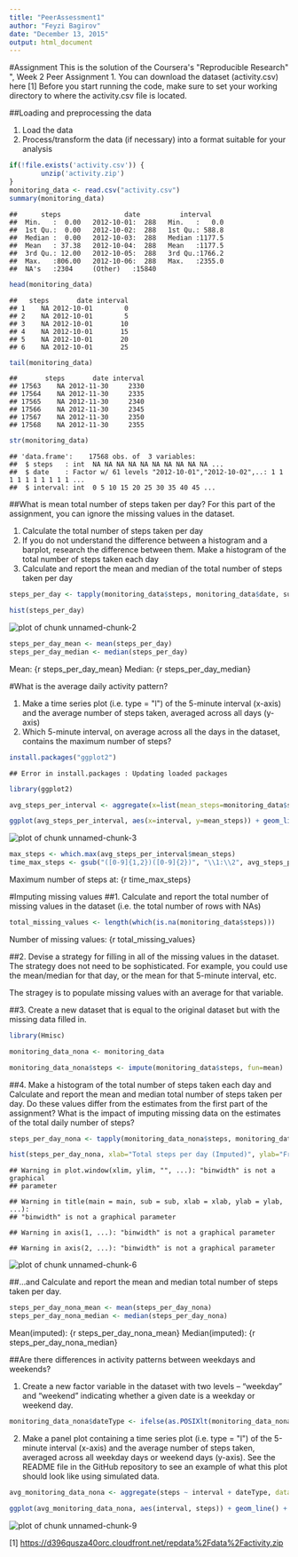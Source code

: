 ```yaml
---
title: "PeerAssessment1"
author: "Feyzi Bagirov"
date: "December 13, 2015"
output: html_document
---
```


#Assignment
This is the solution of the Coursera's "Reproducible Research" ", Week 2 Peer Assignment 1.
You can download the dataset (activity.csv) here [1]
Before you start running the code, make sure to set your working directory to where the activity.csv file is located. 

##Loading and preprocessing the data
1. Load the data
2. Process/transform the data (if necessary) into a format suitable for your analysis


```r
if(!file.exists('activity.csv')) {
        unzip('activity.zip')
}
monitoring_data <- read.csv("activity.csv")
summary(monitoring_data)
```

```
##      steps                date          interval     
##  Min.   :  0.00   2012-10-01:  288   Min.   :   0.0  
##  1st Qu.:  0.00   2012-10-02:  288   1st Qu.: 588.8  
##  Median :  0.00   2012-10-03:  288   Median :1177.5  
##  Mean   : 37.38   2012-10-04:  288   Mean   :1177.5  
##  3rd Qu.: 12.00   2012-10-05:  288   3rd Qu.:1766.2  
##  Max.   :806.00   2012-10-06:  288   Max.   :2355.0  
##  NA's   :2304     (Other)   :15840
```

```r
head(monitoring_data)
```

```
##   steps       date interval
## 1    NA 2012-10-01        0
## 2    NA 2012-10-01        5
## 3    NA 2012-10-01       10
## 4    NA 2012-10-01       15
## 5    NA 2012-10-01       20
## 6    NA 2012-10-01       25
```

```r
tail(monitoring_data)
```

```
##       steps       date interval
## 17563    NA 2012-11-30     2330
## 17564    NA 2012-11-30     2335
## 17565    NA 2012-11-30     2340
## 17566    NA 2012-11-30     2345
## 17567    NA 2012-11-30     2350
## 17568    NA 2012-11-30     2355
```

```r
str(monitoring_data)
```

```
## 'data.frame':	17568 obs. of  3 variables:
##  $ steps   : int  NA NA NA NA NA NA NA NA NA NA ...
##  $ date    : Factor w/ 61 levels "2012-10-01","2012-10-02",..: 1 1 1 1 1 1 1 1 1 1 ...
##  $ interval: int  0 5 10 15 20 25 30 35 40 45 ...
```

##What is mean total number of steps taken per day?
For this part of the assignment, you can ignore the missing values in the dataset.
1. Calculate the total number of steps taken per day
2. If you do not understand the difference between a histogram and a barplot, research the difference between them. Make a histogram of the total number of steps taken each day
3. Calculate and report the mean and median of the total number of steps taken per day


```r
steps_per_day <- tapply(monitoring_data$steps, monitoring_data$date, sum, na.rm = TRUE)

hist(steps_per_day)
```

![plot of chunk unnamed-chunk-2](figure/unnamed-chunk-2-1.png) 

```r
steps_per_day_mean <- mean(steps_per_day)
steps_per_day_median <- median(steps_per_day)
```

Mean: {r steps_per_day_mean}
Median: {r steps_per_day_median}

#What is the average daily activity pattern? 
1. Make a time series plot (i.e. type = "l") of the 5-minute interval (x-axis) and the average number of steps taken, averaged across all days (y-axis)
2. Which 5-minute interval, on average across all the days in the dataset, contains the maximum number of steps?


```r
install.packages("ggplot2")
```

```
## Error in install.packages : Updating loaded packages
```

```r
library(ggplot2)

avg_steps_per_interval <- aggregate(x=list(mean_steps=monitoring_data$steps), by=list(interval=monitoring_data$interval), FUN=mean, na.rm=TRUE)

ggplot(avg_steps_per_interval, aes(x=interval, y=mean_steps)) + geom_line() + xlab("5-minute interval") + ylab("average number of steps taken")
```

![plot of chunk unnamed-chunk-3](figure/unnamed-chunk-3-1.png) 

```r
max_steps <- which.max(avg_steps_per_interval$mean_steps)
time_max_steps <- gsub("([0-9]{1,2})([0-9]{2})", "\\1:\\2", avg_steps_per_interval[max_steps, 'interval'])
```

Maximum number of steps at: {r time_max_steps}

#Imputing missing values
##1. Calculate and report the total number of missing values in the dataset (i.e. the total number of rows with NAs)


```r
total_missing_values <- length(which(is.na(monitoring_data$steps)))
```

Number of missing values: {r total_missing_values}

##2. Devise a strategy for filling in all of the missing values in the dataset. The strategy does not need to be sophisticated. For example, you could use the mean/median for that day, or the mean for that 5-minute interval, etc.

The stragey is to populate missing values with an average for that variable.

##3. Create a new dataset that is equal to the original dataset but with the missing data filled in.

```r
library(Hmisc)

monitoring_data_nona <- monitoring_data

monitoring_data_nona$steps <- impute(monitoring_data$steps, fun=mean)
```

##4. Make a histogram of the total number of steps taken each day and Calculate and report the mean and median total number of steps taken per day. Do these values differ from the estimates from the first part of the assignment? What is the impact of imputing missing data on the estimates of the total daily number of steps?

```r
steps_per_day_nona <- tapply(monitoring_data_nona$steps, monitoring_data_nona$date, sum)

hist(steps_per_day_nona, xlab="Total steps per day (Imputed)", ylab="Frequency using binwith 500", binwidth=500)
```

```
## Warning in plot.window(xlim, ylim, "", ...): "binwidth" is not a graphical
## parameter
```

```
## Warning in title(main = main, sub = sub, xlab = xlab, ylab = ylab, ...):
## "binwidth" is not a graphical parameter
```

```
## Warning in axis(1, ...): "binwidth" is not a graphical parameter
```

```
## Warning in axis(2, ...): "binwidth" is not a graphical parameter
```

![plot of chunk unnamed-chunk-6](figure/unnamed-chunk-6-1.png) 

##...and Calculate and report the mean and median total number of steps taken per day.


```r
steps_per_day_nona_mean <- mean(steps_per_day_nona)
steps_per_day_nona_median <- median(steps_per_day_nona)
```

Mean(imputed): {r steps_per_day_nona_mean}
Median(imputed): {r steps_per_day_nona_median}

##Are there differences in activity patterns between weekdays and weekends?

1. Create a new factor variable in the dataset with two levels – “weekday” and “weekend” indicating whether a given date is a weekday or weekend day.


```r
monitoring_data_nona$dateType <- ifelse(as.POSIXlt(monitoring_data_nona$date)$wday %in% c(0,6), 'weekend', 'weekday')
```

2. Make a panel plot containing a time series plot (i.e. type = "l") of the 5-minute interval (x-axis) and the average number of steps taken, averaged across all weekday days or weekend days (y-axis). See the README file in the GitHub repository to see an example of what this plot should look like using simulated data.


```r
avg_monitoring_data_nona <- aggregate(steps ~ interval + dateType, data = monitoring_data_nona, mean)

ggplot(avg_monitoring_data_nona, aes(interval, steps)) + geom_line() + facet_grid(dateType ~ .) + xlab("5-minute interval") + ylab("average number of steps")
```

![plot of chunk unnamed-chunk-9](figure/unnamed-chunk-9-1.png) 

[1] https://d396qusza40orc.cloudfront.net/repdata%2Fdata%2Factivity.zip

